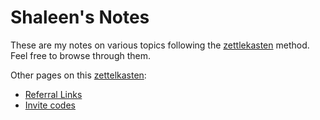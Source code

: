 # Shaleen's Notes

These are my notes on various topics following the [zettlekasten](i99m) method.
Feel free to browse through them.

Other pages on this [zettelkasten](i99m):

- [Referral Links](9pwa)
- [Invite codes](https://invitation.codes/@shalzz)
